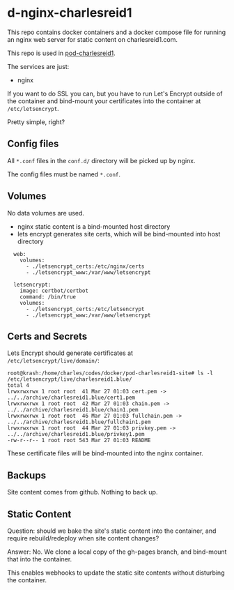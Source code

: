 # d-nginx-charlesreid1

This repo contains docker containers
and a docker compose file for running
an nginx web server for static content
on charlesreid1.com.

This repo is used in [pod-charlesreid1](https://git.charlesreid1.com/docker/pod-charlesreid1.git).

The services are just:
* nginx

If you want to do SSL you can, but you have to 
run Let's Encrypt outside of the container
and bind-mount your certificates into the 
container at `/etc/letsencrypt`.

Pretty simple, right?

## Config files

All `*.conf` files in the `conf.d/` directory will be picked up by nginx.

The config files must be named `*.conf`.

## Volumes

No data volumes are used.

* nginx static content is a bind-mounted host directory
* lets encrypt generates site certs, which will be bind-mounted into host directory

```
  web:
    volumes:
      - ./letsencrypt_certs:/etc/nginx/certs
      - ./letsencrypt_www:/var/www/letsencrypt

  letsencrypt:
    image: certbot/certbot
    command: /bin/true
    volumes:
      - ./letsencrypt_certs:/etc/letsencrypt
      - ./letsencrypt_www:/var/www/letsencrypt
```

## Certs and Secrets

Lets Encrypt should generate certificates at `/etc/letsencrypt/live/domain/`:

```
root@krash:/home/charles/codes/docker/pod-charlesreid1-site# ls -l /etc/letsencrypt/live/charlesreid1.blue/
total 4
lrwxrwxrwx 1 root root  41 Mar 27 01:03 cert.pem -> ../../archive/charlesreid1.blue/cert1.pem
lrwxrwxrwx 1 root root  42 Mar 27 01:03 chain.pem -> ../../archive/charlesreid1.blue/chain1.pem
lrwxrwxrwx 1 root root  46 Mar 27 01:03 fullchain.pem -> ../../archive/charlesreid1.blue/fullchain1.pem
lrwxrwxrwx 1 root root  44 Mar 27 01:03 privkey.pem -> ../../archive/charlesreid1.blue/privkey1.pem
-rw-r--r-- 1 root root 543 Mar 27 01:03 README
```

These certificate files will be bind-mounted into the nginx container.

## Backups

Site content comes from github.
Nothing to back up.

## Static Content

Question: should we bake the site's 
static content into the container,
and require rebuild/redeploy when
site content changes?

Answer: No. We clone a local copy of 
the gh-pages branch, and bind-mount 
that into the container.

This enables webhooks to update 
the static site contents
without disturbing the container.

